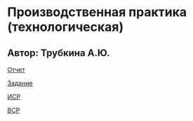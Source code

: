 # Производственная практика (технологическая)

## Автор: Трубкина А.Ю.

[Отчет](https://github.com/AlexTrubkina/pract-8sem-tech/blob/main/%D0%9E%D1%82%D1%87%D0%B5%D1%82/%D0%9E%D1%82%D1%87%D0%B5%D1%82.md)

[Задание](https://github.com/AlexTrubkina/pract-8sem-tech/blob/main/%D0%97%D0%B0%D0%B4%D0%B0%D0%BD%D0%B8%D0%B5/%D0%97%D0%B0%D0%B4%D0%B0%D0%BD%D0%B8%D0%B5.md)

[ИСР](https://github.com/AlexTrubkina/pract-8sem-tech/blob/main/%D0%98%D0%A1%D0%A0/%D0%9E%D1%82%D1%87%D0%B5%D1%82.md)

[ВСР](https://github.com/AlexTrubkina/pract-8sem-tech/blob/main/%D0%92%D0%A1%D0%A0/%D0%9E%D1%82%D1%87%D0%B5%D1%82.md)
